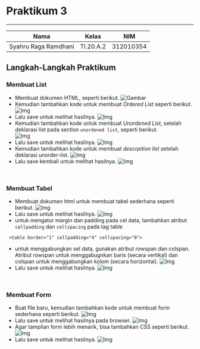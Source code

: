 # **Praktikum 3**
  ---------------
|Nama			|Kelas		|NIM		|
|-----			|-----		|-----		|
|Syahru	Raga Ramdhani	|TI.20.A.2	|312010354	|

## **Langkah-Langkah Praktikum**
### Membuat List
* Membuat dokumen HTML, seperti berikut.
![Gambar](/img/Capture1.PNG)
* Kemudian tambahkan kode untuk membuat _Ordered List_ seperti berikut.</br>
![Img](/img/Capture2.PNG)
* Lalu save untuk melihat hasilnya.
![Img](/img/Capture3.PNG)
* Kemudian tambahkan kode untuk membuat _Unordened List_, setelah deklarasi list pada section `unordened list`, seperti berikut.</br>
![Img](/img/Capture4.PNG)
* Lalu save untuk melihat hasilnya.
![Img](/img/Capture5.PNG)
* Kemudian tambahkan kode untuk membuat _descrpition list_ setelah deklarasi unorder-list.
![Img](/img/Capture6.PNG)
* Lalu save kembali untuk melihat hasilnya.
![Img](/img/Capture7.PNG)
</br>

### Membuat Tabel
* Membuat dokumen html untuk membuat tabel sederhana seperti berikut. 
![Img](/img/Capture8.PNG)
* Lalu save untuk melihat hasilnya.
![Img](/img/Capture9.PNG)
* untuk mengatur margin dan padding pada cel data, tambahkan atribut `cellpadding` dan `cellspacing` pada tag table
```
 <table border="1" cellpadding="4" cellspacing="0">

```
* untuk menggabungkan sel data, gunakan atribut rowspan dan colspan. Atribut rowspan untuk menggabugnkan baris (secara vertikal) dan colspan untuk menggabungkan kolom (secara horizontal).
![Img](/img/Capture10.PNG)
* Lalu save untuk melihat hasilnya.
![Img](/img/Capture11.PNG)
</br>

### Membuat Form
* Buat file baru, kemudian tambahkan kode untuk membuat form sederhana seperti berikut.
![Img](/img/Capture12.PNG)
* Lalu save untuk melihat hasilnya pada browser.
![Img](/img/Capture13.PNG)
* Agar tampilan form lebih menarik, bisa tambahkan CSS seperti berikut. 
![Img](/img/Capture14.PNG)
* Lalu save untuk melihat hasilnya.
![Img](/img/Capture15.PNG)